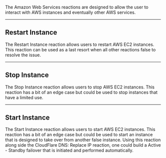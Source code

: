 The Amazon Web Services reactions are designed to allow the user to interact with AWS instances and eventually other AWS services.

---

## Restart Instance

The Restart Instance reaction allows users to restart AWS EC2 instances. This reaction can be used as a last resort when all other reactions false to resolve the issue.

---

## Stop Instance

The Stop Instance reaction allows users to stop AWS EC2 instances. This reaction has a bit of an edge case but could be used to stop instances that have a limited use.

---

## Start Instance

The Start Instance reaction allows users to start AWS EC2 instances. This reaction has a bit of an edge case but could be used to start an instance that is designed to take over from another false instance. Using this reaction along side the CloudFlare DNS: Replace IP reaction, one could build a Active - Standby failover that is initiated and performed automatically.
